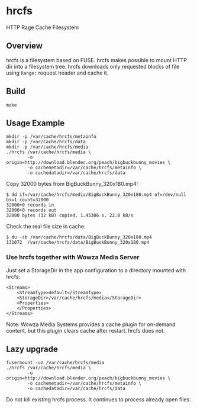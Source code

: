 # hrcfs
HTTP Rage Cache Filesystem

## Overview

hrcfs is a filesystem based on FUSE. hrcfs makes possible to mount HTTP dir
into a filesystem tree. hrcfs downloads only requested blocks of file using
`Range:` request header and cache it.

## Build

    make

## Usage Example

    mkdir -p /var/cache/hrcfs/metainfo
    mkdir -p /var/cache/hrcfs/data
    mkdir -p /var/cache/hrcfs/media
    ./hrcfs /var/cache/hrcfs/media \
            -o origin=http://download.blender.org/peach/bigbuckbunny_movies \
            -o cachemetadir=/var/cache/hrcfs/metainfo \
            -o cachedatadir=/var/cache/hrcfs/data

Copy 32000 bytes from BigBuckBunny_320x180.mp4:

    $ dd if=/var/cache/hrcfs/media/BigBuckBunny_320x180.mp4 of=/dev/null bs=1 count=32000
    32000+0 records in
    32000+0 records out
    32000 bytes (32 kB) copied, 1.45306 s, 22.0 kB/s

Check the real file size in cache:

    $ du -sb /var/cache/hrcfs/data/BigBuckBunny_320x180.mp4 
    131072	/var/cache/hrcfs/data/BigBuckBunny_320x180.mp4

### Use hrcfs together with Wowza Media Server

Just set a StorageDir in the app configuration to a directory mounted with hrcfs:

    <Streams>
        <StreamType>default</StreamType>
        <StorageDir>/var/cache/hrcfs/media</StorageDir>
        <Properties>
        </Properties>
    </Streams>

Note: Wowza Media Systems provides a cache plugin for on-demand content, but
this plugin clears cache after restart. hrcfs does not.

## Lazy upgrade

    fusermount -uz /var/cache/hrcfs/media
    ./hrcfs /var/cache/hrcfs/media \
            -o origin=http://download.blender.org/peach/bigbuckbunny_movies \
            -o cachemetadir=/var/cache/hrcfs/metainfo \
            -o cachedatadir=/var/cache/hrcfs/data

Do not kill existing hrcfs process. It continues to process already open files.
